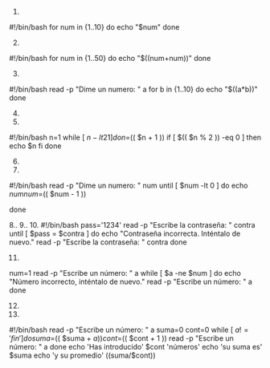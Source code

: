 1. 
#!/bin/bash
for num in {1..10}
do
        echo "$num"
done

2.
#!/bin/bash
for num in {1..50}
do
        echo "$((num+num))"
done

3.
#!/bin/bash
read -p  "Dime un numero: " a 
for b in {1..10}
do
        echo "$((a*b))"
done

4.
5.
#!/bin/bash
n=1
while [ $n -lt 21 ]
do
        n=$(( $n + 1 ))
        if [ $(( $n % 2 )) -eq 0 ] 
        then
                echo $n
        fi
done

6. 
7.
#!/bin/bash
read -p "Dime un numero: " num
until [ $num -lt 0 ]
do
        echo $num
        num=$(( $num - 1 ))

done

8..
9..
10.
#!/bin/bash
pass='1234'
read -p "Escribe la contraseña: " contra
until [ $pass = $contra ]
do
        echo "Contraseña incorrecta. Inténtalo de nuevo."
        read -p  "Escribe la contraseña: " contra
done




11.
num=1
read -p "Escribe un número: " a
while [ $a -ne $num ]
do
        echo "Número incorrecto, inténtalo de nuevo."
        read -p "Escribe un número: " a
done

12.
13.
#!/bin/bash
read -p "Escribe un número: " a
suma=0
cont=0
while [ $a != 'fin'  ]
do
suma=$(( $suma + $a ))
cont=$(( $cont + 1 ))
read -p "Escribe un número: " a
done
echo 'Has introducido' $cont 'números'
echo 'su suma es' $suma
echo 'y su promedio' $(($suma/$cont))
